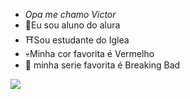 - *Opa me chamo Victor*
- 🥷Eu sou aluno do alura
- ⛩️Sou estudante do Iglea
- 💀Minha cor favorita é Vermelho
- 🏯 minha serie favorita é Breaking Bad





![](https://media.tenor.com/n8XH_FVsLSUAAAAM/waving-major-league-baseball.gif)
